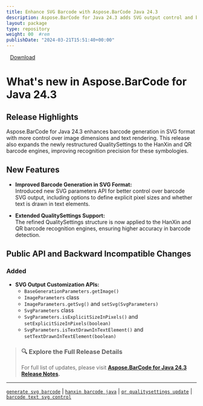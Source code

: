 ```yaml
---
title: Enhance SVG Barcode with Aspose.BarCode Java 24.3
description: Aspose.BarCode for Java 24.3 adds SVG output control and boosts HanXin and QR QualitySettings for more accurate barcode generation
layout: package
type: repository
weight: 00	#rem
publishDate: "2024-03-21T15:51:40+00:00"
---
```


<div class="downloadandnotes">
<a title="Download Zip Package of Aspose.BarCode v24.3" href="https://releases.aspose.com/java/repo/com/aspose/aspose-barcode/24.3/aspose-barcode-24.3-java.zip" class="btn btn-primary dwnam3"><i class="glyphicon glyphicon-download-alt" style="padding-right:10px"></i> Download</a></div>

# What's new in Aspose.BarCode for Java 24.3

## Release Highlights

Aspose.BarCode for Java 24.3 enhances barcode generation in SVG format with more control over image dimensions and text rendering. This release also expands the newly restructured QualitySettings to the HanXin and QR barcode engines, improving recognition precision for these symbologies.

## New Features

- **Improved Barcode Generation in SVG Format:**  
  Introduced new SVG parameters API for better control over barcode SVG output, including options to define explicit pixel sizes and whether text is drawn in text elements.
  
- **Extended QualitySettings Support:**  
  The refined QualitySettings structure is now applied to the HanXin and QR barcode recognition engines, ensuring higher accuracy in barcode detection.

## Public API and Backward Incompatible Changes

### Added

- **SVG Output Customization APIs:**
  - `BaseGenerationParameters.getImage()`
  - `ImageParameters` class
  - `ImageParameters.getSvg()` and `setSvg(SvgParameters)`
  - `SvgParameters` class
  - `SvgParameters.isExplicitSizeInPixels()` and `setExplicitSizeInPixels(boolean)`
  - `SvgParameters.isTextDrawnInTextElement()` and `setTextDrawnInTextElement(boolean)`

> ### 🔍 Explore the Full Release Details
>
> For full list of updates, please visit **[Aspose.BarCode for Java 24.3 Release Notes](https://releases.aspose.com/barcode/java/release-notes/2024/aspose-barcode-for-java-24-3-release-notes/).**

---

[`generate svg barcode`](https://search.aspose.com/q/generate-svg-barcode.html) | [`hanxin barcode java`](https://search.aspose.com/q/hanxin-barcode-java.html) | [`qr qualitysettings update`](https://search.aspose.com/q/qr-qualitysettings-update.html) | [`barcode text svg control`](https://search.aspose.com/q/barcode-text-svg-control.html)
